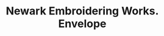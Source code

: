 ---
doi: 10.7916/D8CR75KC
date_other: '1905'
date_other_textual: '1905'
form: printed ephemera
genre:
- Envelopes
name:
- Newark Embroidering Works
object_in_context_url: https://biggert.cul.columbia.edu/items/view/ave_biggert_01899
subject_hierarchical_geographic:
- Newark, New Jersey, United States
subject_name:
- Newark Embroidering Works
title: Newark Embroidering Works. Envelope
sort_title: Newark Embroidering Works. Envelope
call_number: ave_biggert_01899
coordinates:
- 40.72422,-74.172574
pid: ave_biggert_01899
identifiers: ave_biggert_01899
thumbnail: https://derivativo-2.library.columbia.edu/iiif/2/ldpd:490625/full/!256,256/0/native.jpg
permalink: "/items/ave_biggert_01899/"
layout: iiif-image-page
---